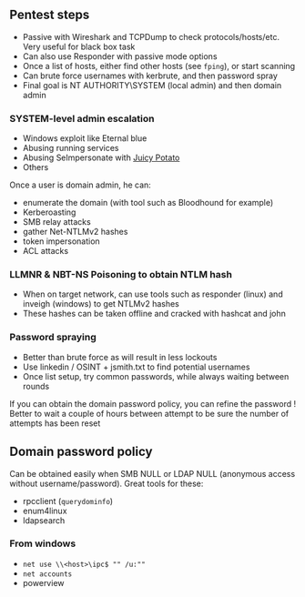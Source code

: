 
## Pentest steps
- Passive with Wireshark and TCPDump to check protocols/hosts/etc. Very useful for black box task
- Can also use Responder with passive mode options
- Once a list of hosts, either find other hosts (see `fping`), or start scanning
- Can brute force usernames with kerbrute, and then password spray
- Final goal is NT AUTHORITY\SYSTEM (local admin) and then domain admin


### SYSTEM-level admin escalation
- Windows exploit like Eternal blue
- Abusing running services
- Abusing SeImpersonate with [Juicy Potato](https://github.com/ohpe/juicy-potato)
- Others


Once a user is domain admin, he can:
- enumerate the domain (with tool such as Bloodhound for example)
- Kerberoasting
- SMB relay attacks
- gather Net-NTLMv2 hashes
- token impersonation
- ACL attacks

### LLMNR & NBT-NS Poisoning to obtain NTLM hash

- When on target network, can use tools such as responder (linux) and inveigh (windows) to get NTLMv2 hashes
- These hashes can be taken offline and cracked with hashcat and john

### Password spraying
- Better than brute force as will result in less lockouts
- Use linkedin / OSINT + jsmith.txt to find potential usernames
- Once list setup, try common passwords, while always waiting between rounds

If you can obtain the domain password policy, you can refine the password !
Better to wait a couple of hours between attempt to be sure the number of attempts has been reset

## Domain password policy

Can be obtained easily when SMB NULL or LDAP NULL (anonymous access without username/password). Great tools for these:
- rpcclient (`querydominfo`)
- enum4linux
- ldapsearch

### From windows
- `net use \\<host>\ipc$ "" /u:""`
- `net accounts`
-  powerview